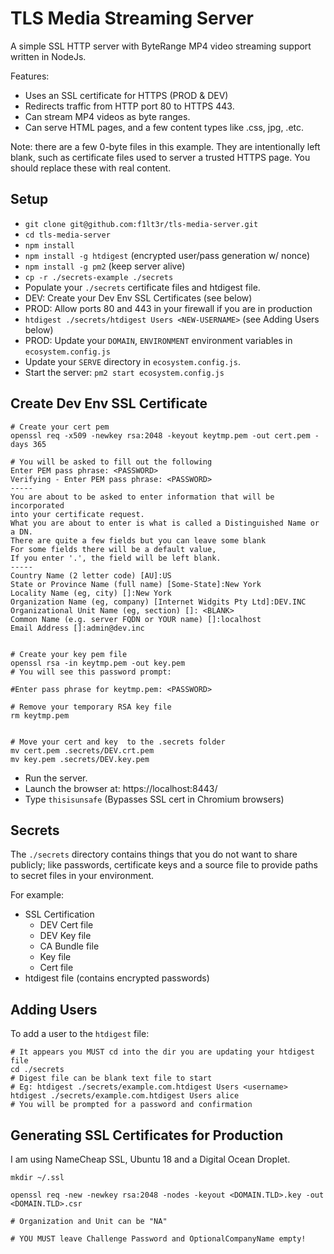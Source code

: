# TLS Media Streaming Server

A simple SSL HTTP server with ByteRange MP4 video streaming support written in NodeJs.

Features:

- Uses an SSL certificate for HTTPS (PROD & DEV)
- Redirects traffic from HTTP port 80 to HTTPS 443.
- Can stream MP4 videos as byte ranges.
- Can serve HTML pages, and a few content types like .css, jpg, .etc.

Note: there are a few 0-byte files in this example. They are intentionally left blank, such as certificate files used to server a trusted HTTPS page. You should replace these with real content.

## Setup

- `git clone git@github.com:f1lt3r/tls-media-server.git`
- `cd tls-media-server`
- `npm install`
- `npm install -g htdigest` (encrypted user/pass generation w/ nonce)
- `npm install -g pm2` (keep server alive)
- `cp -r ./secrets-example ./secrets`
- Populate your `./secrets` certificate files and htdigest file. 
- DEV: Create your Dev Env  SSL Certificates (see below)
- PROD: Allow ports 80 and 443 in your firewall if you are in production
- `htdigest ./secrets/htdigest Users <NEW-USERNAME>` (see Adding Users below)
- PROD: Update your `DOMAIN`, `ENVIRONMENT` environment variables in `ecosystem.config.js`
- Update your `SERVE` directory in `ecosystem.config.js`.
- Start the server: `pm2 start ecosystem.config.js`

## Create Dev Env SSL Certificate

```shell
# Create your cert pem 
openssl req -x509 -newkey rsa:2048 -keyout keytmp.pem -out cert.pem -days 365

# You will be asked to fill out the following
Enter PEM pass phrase: <PASSWORD>
Verifying - Enter PEM pass phrase: <PASSWORD>
-----
You are about to be asked to enter information that will be incorporated
into your certificate request.
What you are about to enter is what is called a Distinguished Name or a DN.
There are quite a few fields but you can leave some blank
For some fields there will be a default value,
If you enter '.', the field will be left blank.
-----
Country Name (2 letter code) [AU]:US
State or Province Name (full name) [Some-State]:New York
Locality Name (eg, city) []:New York
Organization Name (eg, company) [Internet Widgits Pty Ltd]:DEV.INC
Organizational Unit Name (eg, section) []: <BLANK>
Common Name (e.g. server FQDN or YOUR name) []:localhost
Email Address []:admin@dev.inc


# Create your key pem file
openssl rsa -in keytmp.pem -out key.pem
# You will see this password prompt:

#Enter pass phrase for keytmp.pem: <PASSWORD>

# Remove your temporary RSA key file
rm keytmp.pem


# Move your cert and key  to the .secrets folder
mv cert.pem .secrets/DEV.crt.pem
mv key.pem .secrets/DEV.key.pem
```

- Run the server.
- Launch the browser at: https://localhost:8443/
- Type `thisisunsafe` (Bypasses SSL cert in Chromium browsers)

## Secrets

The `./secrets` directory contains things that you do not want to share publicly; like passwords, certificate keys and a source file to provide paths to secret files in your environment.

For example:

- SSL Certification
	+ DEV Cert file
	+ DEV Key file
	+ CA Bundle file
	+ Key file
	+ Cert file
- htdigest file (contains encrypted passwords)

## Adding Users

To add a user to the `htdigest` file:

```shell
# It appears you MUST cd into the dir you are updating your htdigest file
cd ./secrets
# Digest file can be blank text file to start
# Eg: htdigest ./secrets/example.com.htdigest Users <username>
htdigest ./secrets/example.com.htdigest Users alice
# You will be prompted for a password and confirmation
```

## Generating SSL Certificates for Production

I am using NameCheap SSL, Ubuntu 18 and a Digital Ocean Droplet.

```shell
mkdir ~/.ssl

openssl req -new -newkey rsa:2048 -nodes -keyout <DOMAIN.TLD>.key -out <DOMAIN.TLD>.csr

# Organization and Unit can be "NA"

# YOU MUST leave Challenge Password and OptionalCompanyName empty!
```




